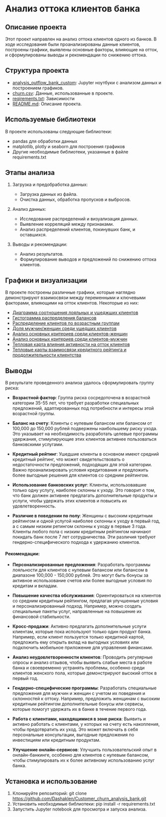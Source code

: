 # Анализ оттока клиентов банка
## Описание проекта
Этот проект направлен на анализ оттока клиентов одного из банков. В ходе исследования были проанализированы данные клиентов, построены графики, выявлены основные факторы, влияющие на отток, и сформулированы выводы и рекомендации по снижению оттока.

## Структура проекта

- [analysis_outflow_bank_custom](https://github.com/Dashaklen/Customer_churn_analysis_bank/blob/main/analysis_outflow_bank%20_custom.ipynb): Jupyter ноутбуки с анализом данных и построением графиков.
- [churn.csv](https://github.com/Dashaklen/Customer_churn_analysis_bank/blob/main/churn.csv): Данные, использованные в проекте.
- [reqirements.txt](https://github.com/Dashaklen/Customer_churn_analysis_bank/blob/main/requirements.txt): Зависимости
- [README.md](https://github.com/Dashaklen/Customer_churn_analysis_bank/blob/main/README.md): Описание проекта.

## Используемые библиотеки

В проекте использованы следующие библиотеки:

- pandas для обработки данных
- matplotlib, plotly и seaborn для построения графиков
- Другие необходимые библиотеки, указанные в файле requirements.txt

## Этапы анализа

1. Загрузка и предобработка данных:
   - Загрузка данных из файла.
   - Очистка данных, обработка пропусков и выбросов.

2. Анализ данных:
   - Исследование распределений и визуализация данных.
   - Выявление корреляций между признаками.
   - Анализ распределений клиентов, покинувших банк, и оставшихся.

4. Выводы и рекомендации:
   - Анализ результатов.
   - Формулирование выводов и предложений по снижению оттока клиентов.

## Графики и визуализации

В проекте построены различные графики, которые наглядно демонстрируют взаимосвязи между переменными и ключевыми факторами, влияющими на отток клиентов. Некоторые из них:
- [Диаграмма соотношения лояльных и ушеджших клиентов](https://github.com/Dashaklen/Customer_churn_analysis_bank/blob/main/%D0%93%D1%80%D0%B0%D1%84%D0%B8%D0%BA%D0%B8/%D0%94%D0%BE%D0%BB%D1%8F%D0%9D%D0%B5%D0%BB%D0%BE%D1%8F%D0%BB%D1%8C%D0%BD%D1%8B%D1%85%D0%9A%D0%BB%D0%B8%D0%B5%D0%BD%D1%82%D0%BE%D0%B2.png)
- [Гистограмма распределения балансов](https://github.com/Dashaklen/Customer_churn_analysis_bank/blob/main/%D0%93%D1%80%D0%B0%D1%84%D0%B8%D0%BA%D0%B8/%D0%A0%D0%B0%D1%81%D0%BF%D1%80%D0%B5%D0%B4%D0%B5%D0%BB%D0%B5%D0%BD%D0%B8%D0%B5%D0%91%D0%B0%D0%BB%D0%B0%D0%BD%D1%81%D0%B0.png)
- [Распределение клиентов по возрастным группам](https://github.com/Dashaklen/Customer_churn_analysis_bank/blob/main/%D0%93%D1%80%D0%B0%D1%84%D0%B8%D0%BA%D0%B8/%D0%A0%D0%B0%D1%81%D0%BF%D1%80%D0%B5%D0%B4%D0%B5%D0%BB%D0%B5%D0%BD%D0%B8%D0%B5%D0%92%D0%BE%D0%B7%D1%80%D0%B0%D1%81%D1%82%D0%B0.png)
- [Доля мужчин/женщин среди ушедших клиентов](https://github.com/Dashaklen/Customer_churn_analysis_bank/blob/main/%D0%93%D1%80%D0%B0%D1%84%D0%B8%D0%BA%D0%B8/%D0%94%D0%BE%D0%BB%D1%8F%D0%9C%D1%83%D0%B6%D1%87%D0%B8%D0%BD%D0%96%D0%B5%D0%BD%D1%89%D0%B8%D0%BD.png)
- [Анализ основных критериев среди клиентов-женщин](https://github.com/Dashaklen/Customer_churn_analysis_bank/blob/main/%D0%93%D1%80%D0%B0%D1%84%D0%B8%D0%BA%D0%B8/%D0%90%D0%BD%D0%B0%D0%BB%D0%B8%D0%B7%D0%A3%D1%88%D0%B5%D0%B4%D1%88%D0%B8%D1%85%D0%96%D0%B5%D0%BD%D1%89%D0%B8%D0%BD.png)
- [Анализ основных критериев среди клиентов-мужчин](https://github.com/Dashaklen/Customer_churn_analysis_bank/blob/main/%D0%93%D1%80%D0%B0%D1%84%D0%B8%D0%BA%D0%B8/%D0%90%D0%BD%D0%B0%D0%BB%D0%B8%D0%B7%D0%A3%D1%88%D0%B5%D0%B4%D1%88%D0%B8%D1%85%D0%9C%D0%A3%D0%B6%D1%87%D0%B8%D0%BD.png)
- [Тепловая карта влияния активности на отток клиентов](https://github.com/Dashaklen/Customer_churn_analysis_bank/blob/main/%D0%93%D1%80%D0%B0%D1%84%D0%B8%D0%BA%D0%B8/%D0%90%D0%BD%D0%B0%D0%BB%D0%B8%D0%B7%D0%A3%D1%88%D0%B5%D0%B4%D1%88%D0%B8%D1%85%D0%9C%D0%A3%D0%B6%D1%87%D0%B8%D0%BD.png)
- [Тепловые карты взаимосвязи кредитного рейтинга и продолжительности клиентства](https://github.com/Dashaklen/Customer_churn_analysis_bank/blob/main/%D0%93%D1%80%D0%B0%D1%84%D0%B8%D0%BA%D0%B8/%D0%9F%D1%80%D0%BE%D1%86%D0%B5%D0%BD%D1%82%D0%9E%D1%82%D1%82%D0%BE%D0%BA%D0%B0%D0%9F%D0%BE%D0%9A%D1%80%D0%B5%D0%B4%D0%B8%D1%82%D0%A0%D0%B5%D0%B9%D1%82%D0%B8%D0%BD%D0%B3%D1%83%D0%9A%D0%BB%D0%B8%D0%B5%D0%BD%D1%81%D1%82%D0%B2%D1%83.png)

## Выводы
В результате проведенного анализа удалось сформулировать группу риска:

* **Возрастной фактор**: 
Группа риска сосредоточена в возрастной категории 35-55 лет, что требует разработки специальных предложений, адаптированных под потребности и интересы этой возрастной группы.

* **Баланс на счету**: 
Клиенты с нулевым балансом или балансом от 100,000 до 150,000 рублей подвержены наибольшему риску ухода. Это указывает на необходимость разработать целевые программы удержания, стимулирующие этих клиентов активнее пользоваться банковскими услугами.

* **Кредитный рейтинг**: 
Ушедшие клиенты в основном имеют средний кредитный рейтинг, что может свидетельствовать о недостаточности предложений, подходящих для этой категории. Важно проанализировать условия кредитования и предложить более выгодные решения для клиентов со средним рейтингом.

* **Использование банковских услуг**:
 Клиенты, использовавшие только одну услугу, наиболее склонны к уходу. Это говорит о том, что банк должен активнее предлагать дополнительные продукты и услуги, чтобы удержать этих клиентов и повысить их удовлетворенность.

* **Различие в поведении по полу**: 
Женщины с высоким кредитным рейтингом и одной услугой наиболее склонны к уходу в первый год, а с самым низким ретингом склонны к уходу в первые 3 года. Клиенты любого пола с низким кредитным рейтингом начинают покидать банк после 7 лет сотрудничества. Эти различия требуют гендерно-специфического подхода к удержанию клиентов.

#### **Рекомендации**:
* **Персонализированные предложения**: 
Разработать программы лояльности для клиентов с нулевым балансом или балансом в диапазоне 100,000 - 150,000 рублей. Это могут быть бонусы за активное использование счетов или более выгодные условия по кредитам и вкладам.

* **Повышение качества обслуживания**: 
Ориентироваться на клиентов со средним кредитным рейтингом, предлагая улучшенные условия и персонализированный подход. Например, можно создать специальные пакеты услуг, направленные на повышение их финансовой стабильности.

* **Кросс-продажи**: 
Активно предлагать дополнительные услуги клиентам, которые пока используют только один продукт банка. Например, если клиент пользуется только кредитной картой, предложить ему открыть вклад на выгодных условиях или подключить мобильное приложение для управления финансами.

* **Анализ неудовлетворенности клиентов**:
Проводить регулярные опросы и анализ отзывов, чтобы выявить слабые места в работе банка и своевременно устранять проблемы, особенно среди клиентов женского пола, которые демонстрируют высокий отток в первый год.

* **Гендерно-специфические программы**: 
Разработать специальные предложения для мужчин и женщин с учетом их поведения и склонностей к оттоку. Например, предложить женщинам с высоким кредитным рейтингом дополнительные бонусы или сервисы, которые помогут удержать их в банке в течение первого года.

* **Работа с клиентами, находящимися в зоне риска**:
Выявить и активно работать с клиентами, у которых на счету есть накопления, чтобы предотвратить их уход. Это может включать в себя персональные консультации, выгодные предложения по инвестициям или кредитным продуктам.

* **Улучшение онлайн-сервисов**: 
Улучшить пользовательский опыт в онлайн-банкинге, особенно для клиентов с нулевым балансом, чтобы стимулировать их к более активному использованию услуг банка.



## Установка и использование

1. Клонируйте репозиторий:
   git clone https://github.com/Dashaklen/Customer_churn_analysis_bank.git
2. Установить необходимые библиотеки:
   pip install -r requirements.txt
3. Запустить Jupyter notebook для просмотра и запуска анализа.
